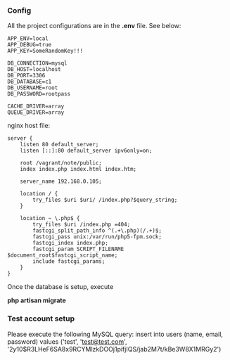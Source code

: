 ### Config
All the project configurations are in the **.env** file. See below:

```
APP_ENV=local
APP_DEBUG=true
APP_KEY=SomeRandomKey!!!

DB_CONNECTION=mysql
DB_HOST=localhost
DB_PORT=3306
DB_DATABASE=c1
DB_USERNAME=root
DB_PASSWORD=rootpass

CACHE_DRIVER=array
QUEUE_DRIVER=array
```

nginx host file:
```
server {
    listen 80 default_server;
    listen [::]:80 default_server ipv6only=on;

    root /vagrant/note/public;
    index index.php index.html index.htm;

    server_name 192.168.0.105;

    location / {
        try_files $uri $uri/ /index.php?$query_string;
    }

    location ~ \.php$ {
        try_files $uri /index.php =404;
        fastcgi_split_path_info ^(.+\.php)(/.+)$;
        fastcgi_pass unix:/var/run/php5-fpm.sock;
        fastcgi_index index.php;
        fastcgi_param SCRIPT_FILENAME $document_root$fastcgi_script_name;
        include fastcgi_params;
    }
}
```
Once the database is setup, execute

**php artisan migrate**

### Test account setup
Please execute the following MySQL query: 
insert into users (name, email, password) 
values ('test', 'test@test.com', '$2y$10$R3LHeF6SA8x9RCYMlzkDOOj1pifjIQS/jab2M7t/kBe3W8X1MRGy2')



